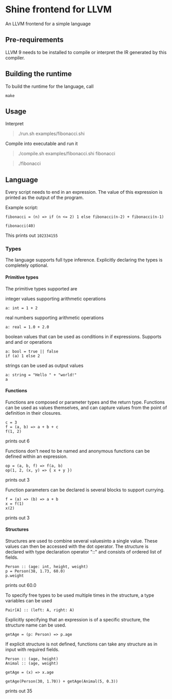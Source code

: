 # Shine frontend for LLVM

An LLVM frontend for a simple language

## Pre-requirements

LLVM 9 needs to be installed to compile or interpret the IR generated by this compiler.

## Building the runtime

To build the runtime for the language, call

```
make
```

## Usage

Interpret
> ./run.sh examples/fibonacci.shi

Compile into executable and run it
> ./compile.sh examples/fibonacci.shi fibonacci

> ./fibonacci

## Language

Every script needs to end in an expression. The value of this expression is printed as the output of the program.

Example script:
```
fibonacci = (n) => if (n <= 2) 1 else fibonacci(n-2) + fibonacci(n-1)

fibonacci(40)
```
This prints out `102334155`

### Types

The language supports full type inference. Explicitly declaring the types is completely optional.

#### Primitive types

The primitive types supported are

integer values supporting arithmetic operations
```
a: int = 1 + 2
```

real numbers supporting arithmetic operations
```
a: real = 1.0 + 2.0
```

boolean values that can be used as conditions in if expressions. Supports and and or operations
```
a: bool = true || false
if (a) 1 else 2
```

strings can be used as output values
```
a: string = "Hello " + "world!"
a
```

#### Functions

Functions are composed or parameter types and the return type. Functions can be used as values themselves, and can capture values from the point of definition in their closures.
```
c = 3
f = (a, b) => a + b + c
f(1, 2)
```
prints out 6

Functions don't need to be named and anonymous functions can be defined within an expression.

```
op = (a, b, f) => f(a, b)
op(1, 2, (x, y) => { x + y })
```
prints out 3

Function parameters can be declared is several blocks to support currying.

```
f = (a) => (b) => a + b
x = f(1)
x(2)
```
prints out 3

#### Structures

Structures are used to combine several valuesinto a single value. These values can then be accessed with the dot operator. The structure is declared with type declaration operator "::" and consists of ordered list of fields.

```
Person :: (age: int, height, weight)
p = Person(38, 1.73, 60.0)
p.weight
```

prints out 60.0

To specify free types to be used multiple times in the structure, a type variables can be used
```
Pair[A] :: (left: A, right: A)
```

Explicitly specifying that an expression is of a specific structure, the structure name can be used.
```
getAge = (p: Person) => p.age
```
If explicit structure is not defined, functions can take any structure as in input with required fields.
```
Person :: (age, height)
Animal :: (age, weight)

getAge = (x) => x.age

getAge(Person(30, 1.70)) + getAge(Animal(5, 0.3))
```
prints out 35
